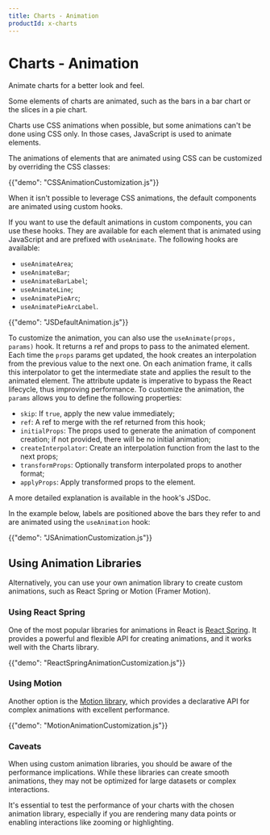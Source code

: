 ```yaml
---
title: Charts - Animation
productId: x-charts
---
```


# Charts - Animation

<p class="description">Animate charts for a better look and feel.</p>

Some elements of charts are animated, such as the bars in a bar chart or the slices in a pie chart.

Charts use CSS animations when possible, but some animations can't be done using CSS only. In those cases, JavaScript is used to animate elements.

The animations of elements that are animated using CSS can be customized by overriding the CSS classes:

{{"demo": "CSSAnimationCustomization.js"}}

When it isn't possible to leverage CSS animations, the default components are animated using custom hooks.

If you want to use the default animations in custom components, you can use these hooks.
They are available for each element that is animated using JavaScript and are prefixed with `useAnimate`.
The following hooks are available:

- `useAnimateArea`;
- `useAnimateBar`;
- `useAnimateBarLabel`;
- `useAnimateLine`;
- `useAnimatePieArc`;
- `useAnimatePieArcLabel`.

{{"demo": "JSDefaultAnimation.js"}}

To customize the animation, you can also use the `useAnimate(props, params)` hook.
It returns a ref and props to pass to the animated element.
Each time the `props` params get updated, the hook creates an interpolation from the previous value to the next one.
On each animation frame, it calls this interpolator to get the intermediate state and applies the result to the animated element.
The attribute update is imperative to bypass the React lifecycle, thus improving performance.
To customize the animation, the `params` allows you to define the following properties:

- `skip`: If `true`, apply the new value immediately;
- `ref`: A ref to merge with the ref returned from this hook;
- `initialProps`: The props used to generate the animation of component creation; if not provided, there will be no initial animation;
- `createInterpolator`: Create an interpolation function from the last to the next props;
- `transformProps`: Optionally transform interpolated props to another format;
- `applyProps`: Apply transformed props to the element.

A more detailed explanation is available in the hook's JSDoc.

In the example below, labels are positioned above the bars they refer to and are animated using the `useAnimation` hook:

{{"demo": "JSAnimationCustomization.js"}}

## Using Animation Libraries

Alternatively, you can use your own animation library to create custom animations, such as React Spring or Motion (Framer Motion).

### Using React Spring

One of the most popular libraries for animations in React is [React Spring](https://www.react-spring.dev/docs/getting-started).
It provides a powerful and flexible API for creating animations, and it works well with the Charts library.

{{"demo": "ReactSpringAnimationCustomization.js"}}

### Using Motion

Another option is the [Motion library](https://motion.dev/docs/react), which provides a declarative API for complex animations with excellent performance.

{{"demo": "MotionAnimationCustomization.js"}}

### Caveats

When using custom animation libraries, you should be aware of the performance implications.
While these libraries can create smooth animations, they may not be optimized for large datasets or complex interactions.

It's essential to test the performance of your charts with the chosen animation library, especially if you are rendering many data points or enabling interactions like zooming or highlighting.
